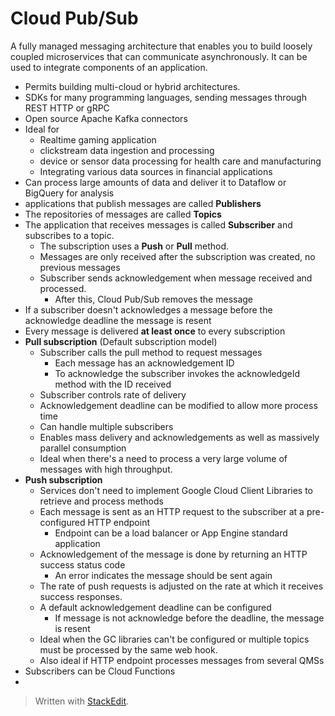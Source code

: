 # Cloud Pub/Sub

A fully managed messaging architecture that enables you to build loosely coupled microservices that can communicate asynchronously. It can be used to integrate components of an application.

- Permits building multi-cloud or hybrid architectures.
- SDKs for many programming languages, sending messages through REST HTTP or gRPC 
- Open source Apache Kafka connectors
- Ideal for
	- Realtime gaming application
	- clickstream data ingestion and processing 
	- device or sensor data processing for health care and manufacturing
	- Integrating various data sources in financial applications
-  Can process large amounts of data and deliver it to Dataflow or BigQuery for analysis
- applications that publish messages are called **Publishers**
-  The repositories of messages are called **Topics**
- The application that receives messages is called **Subscriber** and subscribes to a topic. 
	- The subscription uses a **Push** or **Pull** method.
	- Messages are only received after the subscription was created, no previous messages
	- Subscriber sends acknowledgement when message received and processed.
		- After this, Cloud Pub/Sub removes the message
- If a subscriber doesn't acknowledges a message before the acknowledge deadline the message is resent
- Every message is delivered **at least once** to every subscription
- **Pull subscription** (Default subscription model)
	- Subscriber calls the pull method to request messages
		- Each message has an acknowledgement ID
		- To acknowledge the subscriber invokes the acknowledgeId method with the ID received
	- Subscriber controls rate of delivery
	- Acknowledgement deadline can be modified to allow more process time
	- Can handle multiple subscribers
	- Enables mass delivery and acknowledgements as well as massively parallel consumption
	- Ideal when there's a need to process a very large volume of messages with high throughput.
- **Push subscription**
	- Services don't need to implement Google Cloud Client Libraries to retrieve and process methods
	- Each message is sent as an HTTP request to the subscriber at a pre-configured HTTP endpoint
		- Endpoint can be a load balancer or App Engine standard application
	- Acknowledgement of the message is done by returning an HTTP success status code
		- An error indicates the message should be sent again
	- The rate of push requests is adjusted on the rate at which it receives success responses.
	- A default acknowledgement deadline can be configured
		- If message is not acknowledge before the deadline, the message is resent
	- Ideal when the GC libraries can't be configured or multiple topics must be processed by the same web hook.
	- Also ideal if HTTP endpoint processes messages from several QMSs
- Subscribers can be Cloud Functions
- 

> Written with [StackEdit](https://stackedit.io/).
<!--stackedit_data:
eyJoaXN0b3J5IjpbLTE4MjY4NzYxNDAsMTQ1MDAxNzg3MiwxNz
czNzY4NzU1XX0=
-->